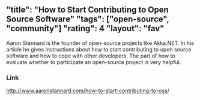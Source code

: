 "title": "How to Start Contributing to Open Source Software"
"tags": ["open-source", "community"]
"rating": 4
"layout": "fav"
---

Aaron Stannard is the founder of open-source projects like Akka.NET. In his article he gives instructions about how to start contributing to open source software and how to cope with other developers. The part of how to evaluate whether to participate an open-source project is very helpful.

### Link

http://www.aaronstannard.com/how-to-start-contributing-to-oss/

